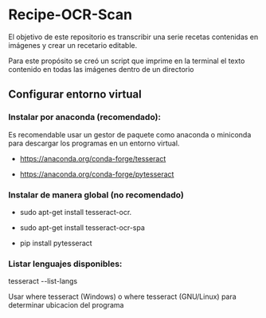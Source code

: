 # Recipe-OCR-Scan
El objetivo de este repositorio es transcribir una serie recetas contenidas en imágenes y crear un recetario editable.

Para este propósito se creó un script que imprime en la terminal el texto contenido en todas las imágenes dentro de un directorio

## Configurar entorno virtual

### Instalar por anaconda (recomendado):

Es recomendable usar un gestor de paquete como anaconda o miniconda para descargar los programas en un entorno virtual.

* https://anaconda.org/conda-forge/tesseract

* https://anaconda.org/conda-forge/pytesseract

### Instalar de manera global (no recomendado)

* sudo apt-get install tesseract-ocr.

* sudo apt-get install tesseract-ocr-spa

* pip install pytesseract

### Listar lenguajes disponibles:
tesseract --list-langs

Usar where tesseract (Windows) o where tesseract (GNU/Linux) para determinar ubicacion del programa